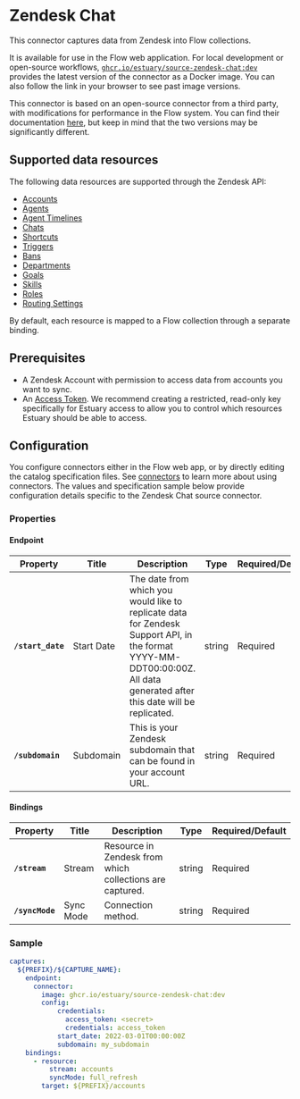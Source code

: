 # Zendesk Chat

This connector captures data from Zendesk into Flow collections.

It is available for use in the Flow web application. For local development or open-source workflows, [`ghcr.io/estuary/source-zendesk-chat:dev`](https://ghcr.io/estuary/source-zendesk-chat:dev) provides the latest version of the connector as a Docker image. You can also follow the link in your browser to see past image versions.

This connector is based on an open-source connector from a third party, with modifications for performance in the Flow system.
You can find their documentation [here](https://docs.airbyte.com/integrations/sources/zendesk-chat/),
but keep in mind that the two versions may be significantly different.

## Supported data resources

The following data resources are supported through the Zendesk API:

* [Accounts](https://developer.zendesk.com/rest_api/docs/chat/accounts#show-account)
* [Agents](https://developer.zendesk.com/rest_api/docs/chat/agents#list-agents)
* [Agent Timelines](https://developer.zendesk.com/rest_api/docs/chat/incremental_export#incremental-agent-timeline-export)
* [Chats](https://developer.zendesk.com/rest_api/docs/chat/chats#list-chats)
* [Shortcuts](https://developer.zendesk.com/rest_api/docs/chat/shortcuts#list-shortcuts)
* [Triggers](https://developer.zendesk.com/rest_api/docs/chat/triggers#list-triggers)
* [Bans](https://developer.zendesk.com/rest_api/docs/chat/bans#list-bans)
* [Departments](https://developer.zendesk.com/rest_api/docs/chat/departments#list-departments)
* [Goals](https://developer.zendesk.com/rest_api/docs/chat/goals#list-goals)
* [Skills](https://developer.zendesk.com/rest_api/docs/chat/skills#list-skills)
* [Roles](https://developer.zendesk.com/rest_api/docs/chat/roles#list-roles)
* [Routing Settings](https://developer.zendesk.com/rest_api/docs/chat/routing_settings#show-account-routing-settings)

By default, each resource is mapped to a Flow collection through a separate binding.

## Prerequisites

* A Zendesk Account with permission to access data from accounts you want to sync.
* An [Access Token](https://developer.zendesk.com/rest_api/docs/chat/auth). We recommend creating a restricted, read-only key specifically for Estuary access to allow you to control which resources Estuary should be able to access.

## Configuration

You configure connectors either in the Flow web app, or by directly editing the catalog specification files.
See [connectors](../../../concepts/connectors.md#using-connectors) to learn more about using connectors. The values and specification sample below provide configuration details specific to the Zendesk Chat source connector.

### Properties

#### Endpoint

| Property | Title | Description | Type | Required/Default |
|---|---|---|---|---|
| **`/start_date`** | Start Date | The date from which you would like to replicate data for Zendesk Support API, in the format YYYY-MM-DDT00:00:00Z. All data generated after this date will be replicated. | string | Required |
| **`/subdomain`** | Subdomain | This is your Zendesk subdomain that can be found in your account URL. | string | Required |

#### Bindings

| Property | Title | Description | Type | Required/Default |
|---|---|---|---|---|
| **`/stream`** | Stream | Resource in Zendesk from which collections are captured. | string | Required |
| **`/syncMode`** | Sync Mode | Connection method. | string | Required |

### Sample

```yaml
captures:
  ${PREFIX}/${CAPTURE_NAME}:
    endpoint:
      connector:
        image: ghcr.io/estuary/source-zendesk-chat:dev
        config:
            credentials:
              access_token: <secret>
              credentials: access_token
            start_date: 2022-03-01T00:00:00Z
            subdomain: my_subdomain
    bindings:
      - resource:
          stream: accounts
          syncMode: full_refresh
        target: ${PREFIX}/accounts
```
